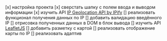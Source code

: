 [x] настройка проекта
[x] сверстать шапку с полем ввода и выводом информации
[x] изучить API [IP Geolocation API by IPify](https://geo.ipify.org/)
[] реализовать функционал получения данных по IP
[] добавить валидацию введённого IP
[] отрисовка полученных данных в DOM в блок вывода
[] изучить API [LeafletJS](https://leafletjs.com/)
[] добавить разметку с картой
[] реализовать отображение карты по IP
[] реализовать адаптив
